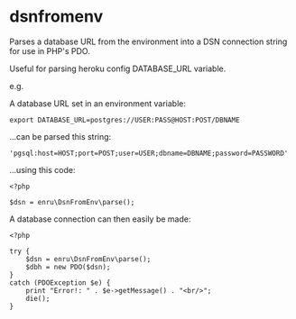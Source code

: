 dsnfromenv
==========

Parses a database URL from the environment into a DSN connection string for use in PHP's PDO.
 
Useful for parsing heroku config DATABASE_URL variable.

e.g.

A database URL set in an environment variable:
    
    export DATABASE_URL=postgres://USER:PASS@HOST:POST/DBNAME

...can be parsed this string:

    'pgsql:host=HOST;port=POST;user=USER;dbname=DBNAME;password=PASSWORD'

...using this code:

    <?php

    $dsn = enru\DsnFromEnv\parse();

A database connection can then easily be made:

    <?php

    try {
        $dsn = enru\DsnFromEnv\parse();
        $dbh = new PDO($dsn);
    }   
    catch (PDOException $e) {
        print "Error!: " . $e->getMessage() . "<br/>";
        die();
    } 



    




